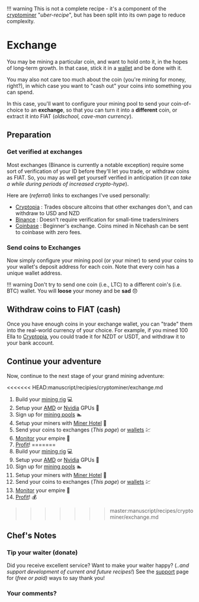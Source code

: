!!! warning
    This is not a complete recipe - it's a component of the [cryptominer](/recipes/cryptominer/) "_uber-recipe_", but has been split into its own page to reduce complexity.

# Exchange

You may be mining a particular coin, and want to hold onto it, in the hopes of long-term growth. In that case, stick it in a [wallet](/recipes/cryptominer/wallet/) and be done with it.

You may also not care too much about the coin (you're mining for money, right?), in which case you want to "cash out" your coins into something you can spend.

In this case, you'll want to configure your mining pool to send your coin-of-choice to an **exchange**, so that you can turn it into a **different** coin, or extract it into FIAT (_oldschool, cave-man currency_).

## Preparation

### Get verified at exchanges

Most exchanges (Binance is currently a notable exception) require some sort of verification of your ID before they'll let you trade, or withdraw coins as FIAT.
So, you may as well get yourself verified in anticipation (_it can take a while during periods of increased crypto-hype_).

Here are (_referral_) links to exchanges I've used personally:

* [Cryptopia](https://www.cryptopia.co.nz/Register?referrer=funkypenguin) : Trades obscure altcoins that other exchanges don't, and can withdraw to USD and NZD
* [Binance](https://www.binance.com/?ref=15312815) : Doesn't require verification for small-time traders/miners
* [Coinbase](https://www.coinbase.com/join/5a4d1ed0ee3de40195a695c8) : Beginner's exchange. Coins mined in Nicehash can be sent to coinbase with zero fees.

### Send coins to Exchanges

Now simply configure your mining pool (or your miner) to send your coins to your wallet's deposit address for each coin. Note that every coin has a unique wallet address.

!!! warning
    Don't try to send one coin (i.e., LTC) to a different coin's (i.e. BTC) wallet. You will **loose** your money and be **sad** 😞

## Withdraw coins to FIAT (cash)

Once you have enough coins in your exchange wallet, you can "trade" them into the real-world currency of your choice. For example, if you mined 100 Ella to [Cryptopia](https://www.cryptopia.co.nz/Register?referrer=funkypenguin), you could trade it for NZDT or USDT, and withdraw it to your bank account.

## Continue your adventure

Now, continue to the next stage of your grand mining adventure:

<<<<<<< HEAD:manuscript/recipies/cryptominer/exchange.md
1. Build your [mining rig](/recipies/cryptominer/mining-rig/) 💻
2. Setup your [AMD](/recipies/cryptominer/amd-gpu/) or [Nvidia](/recipies/cryptominer/nvidia-gpu/) GPUs 🎨
3. Sign up for [mining pools](/recipies/cryptominer/mining-pool/) :swimmer:
4. Setup your miners with [Miner Hotel](/recipies/cryptominer/minerhotel/) 🏨
5. Send your coins to exchanges (_This page_) or [wallets](/recipies/cryptominer/wallet/) 💹
6. [Monitor](/recipies/cryptominer/monitor/) your empire :heartbeat:
7. [Profit](/recipies/cryptominer/profit/)! 
=======
1. Build your [mining rig](/recipes/cryptominer/mining-rig/) 💻
2. Setup your [AMD](/recipes/cryptominer/amd-gpu/) or [Nvidia](/recipes/cryptominer/nvidia-gpu/) GPUs 🎨
3. Sign up for [mining pools](/recipes/cryptominer/mining-pool/) :swimmer:
4. Setup your miners with [Miner Hotel](/recipes/cryptominer/minerhotel/) 🏨
5. Send your coins to exchanges (_This page_) or [wallets](/recipes/cryptominer/wallet/) 💹
6. [Monitor](/recipes/cryptominer/monitor/) your empire :heartbeat:
7. [Profit](/recipes/cryptominer/profit/)! 💰
>>>>>>> master:manuscript/recipes/cryptominer/exchange.md


## Chef's Notes

### Tip your waiter (donate) 

Did you receive excellent service? Want to make your waiter happy? (_..and support development of current and future recipes!_) See the [support](/support/) page for (_free or paid)_ ways to say thank you! 

### Your comments? 
